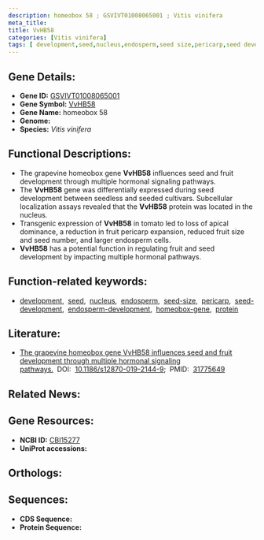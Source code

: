 ```yaml
---
description: homeobox 58 ; GSVIVT01008065001 ; Vitis vinifera
meta_title:
title: VvHB58
categories: [Vitis vinifera]
tags: [ development,seed,nucleus,endosperm,seed size,pericarp,seed development,endosperm development,homeobox gene,protein ]
---
```


## Gene Details:
- **Gene ID:** [GSVIVT01008065001]()
- **Gene Symbol:** <u>VvHB58</u>
- **Gene Name:** homeobox 58
- **Genome:** []()
- **Species:** *Vitis vinifera*

## Functional Descriptions:
   - The grapevine homeobox gene **VvHB58** influences seed and fruit development through multiple hormonal signaling pathways.
   - The **VvHB58** gene was differentially expressed during seed development between seedless and seeded cultivars. Subcellular localization assays revealed that the **VvHB58** protein was located in the nucleus.
   - Transgenic expression of **VvHB58** in tomato led to loss of apical dominance, a reduction in fruit pericarp expansion, reduced fruit size and seed number, and larger endosperm cells.
   - **VvHB58** has a potential function in regulating fruit and seed development by impacting multiple hormonal pathways.

## Function-related keywords:
   - [development](/tags/development/),&nbsp;&nbsp;[seed](/tags/seed/),&nbsp;&nbsp;[nucleus](/tags/nucleus/),&nbsp;&nbsp;[endosperm](/tags/endosperm/),&nbsp;&nbsp;[seed-size](/tags/seed-size/),&nbsp;&nbsp;[pericarp](/tags/pericarp/),&nbsp;&nbsp;[seed-development](/tags/seed-development/),&nbsp;&nbsp;[endosperm-development](/tags/endosperm-development/),&nbsp;&nbsp;[homeobox-gene](/tags/homeobox-gene/),&nbsp;&nbsp;[protein](/tags/protein/)

## Literature:
   - [The grapevine homeobox gene VvHB58 influences seed and fruit development through multiple hormonal signaling pathways.](https://doi.org/10.1186/s12870-019-2144-9)&nbsp;&nbsp;DOI:&nbsp;&nbsp;[10.1186/s12870-019-2144-9](https://doi.org/10.1186/s12870-019-2144-9);&nbsp;&nbsp;PMID:&nbsp;&nbsp;[31775649](https://pubmed.ncbi.nlm.nih.gov/31775649/)

## Related News:

## Gene Resources:
- **NCBI ID:**  [CBI15277](https://www.ncbi.nlm.nih.gov/gene/?term=CBI15277)
- **UniProt accessions:**  [](https://www.uniprot.org/uniprotkb//entry)

## Orthologs:

## Sequences:
- **CDS Sequence:**
- **Protein Sequence:**
